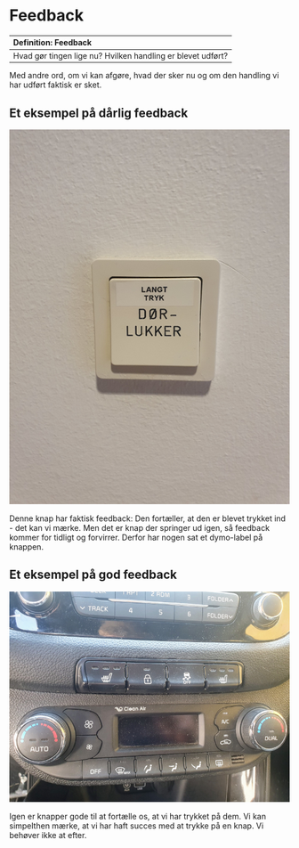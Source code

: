 # Feedback

|Definition: Feedback|
:-|
|Hvad gør tingen lige nu? Hvilken handling er blevet udført?|

Med andre ord, om vi kan afgøre, hvad der sker nu og om den handling vi har udført faktisk er sket.

## Et eksempel på dårlig feedback

![Dårlig feedback](./assets/feedback-langttryk.jpg)

Denne knap har faktisk feedback: Den fortæller, at den er blevet trykket ind - det kan vi mærke. Men det er knap der springer ud igen, så feedback kommer for tidligt og forvirrer. Derfor har nogen sat et dymo-label på knappen. 

## Et eksempel på god feedback

![God feedback](./assets/visibility-feedback-good.png)

Igen er knapper gode til at fortælle os, at vi har trykket på dem. Vi kan simpelthen mærke, at vi har haft succes med at trykke på en knap. Vi behøver ikke at efter.